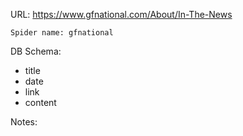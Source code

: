 URL: https://www.gfnational.com/About/In-The-News

    Spider name: gfnational

DB Schema:
- title
- date
- link
- content

Notes:
